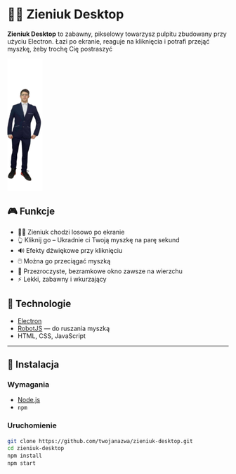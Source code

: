 # 🧟‍♂️ Zieniuk Desktop

**Zieniuk Desktop** to zabawny, pikselowy towarzysz pulpitu zbudowany przy użyciu Electron. Łazi po ekranie, reaguje na kliknięcia i potrafi przejąć myszkę, żeby trochę Cię postraszyć

![screen](zieniuk.png)

## 🎮 Funkcje

- 🚶‍♂️ Zieniuk chodzi losowo po ekranie
- 👆 Kliknij go – Ukradnie ci Twoją myszkę na parę sekund
- 🔊 Efekty dźwiękowe przy kliknięciu
- 🖱️ Można go przeciągać myszką
- 👻 Przezroczyste, bezramkowe okno zawsze na wierzchu
- ⚡ Lekki, zabawny i wkurzający

## 🔧 Technologie

- [Electron](https://www.electronjs.org/)
- [RobotJS](https://github.com/octalmage/robotjs) — do ruszania myszką
- HTML, CSS, JavaScript

---

## 🚀 Instalacja

### Wymagania

- [Node.js](https://nodejs.org/)
- `npm`

### Uruchomienie

```bash
git clone https://github.com/twojanazwa/zieniuk-desktop.git
cd zieniuk-desktop
npm install
npm start
